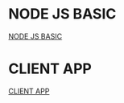 # NODE JS BASIC
[NODE JS BASIC](https://youtu.be/_qN02jvqvLo)

# CLIENT APP
[CLIENT APP](https://youtu.be/3mDSdCDHAUU)